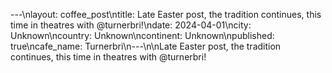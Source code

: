 ---\nlayout: coffee_post\ntitle: Late Easter post, the tradition continues, this time in theatres with @turnerbri!\ndate: 2024-04-01\ncity: Unknown\ncountry: Unknown\ncontinent: Unknown\npublished: true\ncafe_name: Turnerbri\n---\n\nLate Easter post, the tradition continues, this time in theatres with @turnerbri!